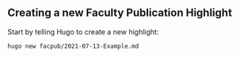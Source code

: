 ## Creating a new Faculty Publication Highlight

Start by telling Hugo to create a new highlight:

```bash
hugo new facpub/2021-07-13-Example.md
```